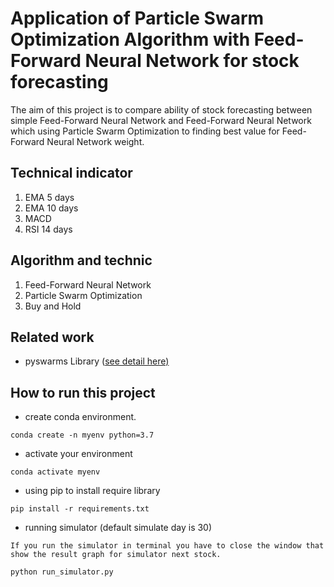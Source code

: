 # Application of Particle Swarm Optimization Algorithm with Feed-Forward Neural Network for stock forecasting
The aim of this project is to compare ability of stock forecasting between simple Feed-Forward Neural Network and Feed-Forward Neural Network which using Particle Swarm Optimization to finding best value for Feed-Forward Neural Network weight.

## Technical indicator
 1. EMA 5 days
 2. EMA 10 days
 3. MACD
 4. RSI 14 days

## Algorithm and technic
 1. Feed-Forward Neural Network
 2. Particle Swarm Optimization
 3. Buy and Hold

## Related work

 - pyswarms Library ([see detail here)](https://pyswarms.readthedocs.io/en/latest/)

## How to run this project
- create conda environment.
 ```
conda create -n myenv python=3.7
```
- activate your environment
```
conda activate myenv
```
- using pip to install require library
```
pip install -r requirements.txt
```
- running simulator (default simulate day is 30)

`If you run the simulator in terminal you have to close the window that show the result graph for simulator next stock.`
```
python run_simulator.py
```